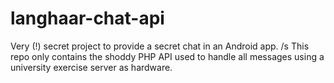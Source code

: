 # langhaar-chat-api
Very (!) secret project to provide a secret chat in an Android app. /s This repo only contains the shoddy PHP API used to handle all messages using a university exercise server as hardware.
